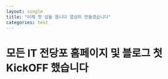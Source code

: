 ```yaml
---
layout: single
title: "이제 첫 삽을 뜹니다 열심히 만들겠습니다"
categories: test
---
```


# 모든 IT 전당포 홈페이지 및 블로그 첫 KickOFF 했습니다

